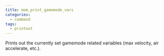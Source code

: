 ```yaml
---
title: mom_print_gamemode_vars
categories:
  - command
tags:
  - printout
---
```


Prints out the currently set gamemode related variables (max velocity, air accelerate, etc.).
